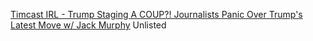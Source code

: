 [Timcast IRL - Trump Staging A COUP?! Journalists Panic Over Trump's Latest Move w/ Jack Murphy](https://youtu.be/rgmJdPdBjjo)
Unlisted
